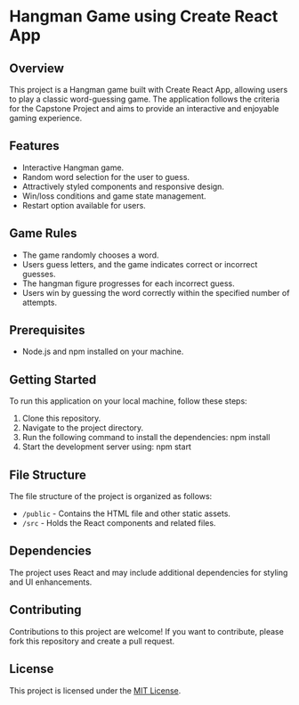 # Hangman Game using Create React App

## Overview
This project is a Hangman game built with Create React App, allowing users to play a classic word-guessing game. The application follows the criteria for the Capstone Project and aims to provide an interactive and enjoyable gaming experience.

## Features
- Interactive Hangman game.
- Random word selection for the user to guess.
- Attractively styled components and responsive design.
- Win/loss conditions and game state management.
- Restart option available for users.

## Game Rules
- The game randomly chooses a word.
- Users guess letters, and the game indicates correct or incorrect guesses.
- The hangman figure progresses for each incorrect guess.
- Users win by guessing the word correctly within the specified number of attempts.

## Prerequisites
- Node.js and npm installed on your machine.

## Getting Started
To run this application on your local machine, follow these steps:
1. Clone this repository.
2. Navigate to the project directory.
3. Run the following command to install the dependencies:
npm install
4. Start the development server using:
npm start

## File Structure
The file structure of the project is organized as follows:
- `/public` - Contains the HTML file and other static assets.
- `/src` - Holds the React components and related files.

## Dependencies
The project uses React and may include additional dependencies for styling and UI enhancements.

## Contributing
Contributions to this project are welcome! If you want to contribute, please fork this repository and create a pull request.

## License
This project is licensed under the [MIT License](https://opensource.org/licenses/MIT).
